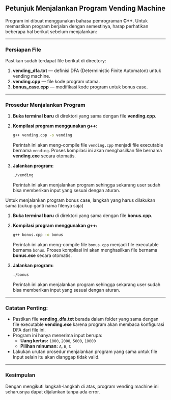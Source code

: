 ## Petunjuk Menjalankan Program Vending Machine

Program ini dibuat menggunakan bahasa pemrograman **C++**. Untuk memastikan program berjalan dengan semestinya, harap perhatikan beberapa hal berikut sebelum menjalankan:

---

### Persiapan File
Pastikan sudah terdapat file berikut di directory:
1. **vending_dfa.txt** — definisi DFA (Deterministic Finite Automaton) untuk vending machine.
2. **vending.cpp** — file kode program utama.
3. **bonus_case.cpp** — modifikasi kode program untuk bonus case.

---

### Prosedur Menjalankan Program

1. **Buka terminal baru** di direktori yang sama dengan file **vending.cpp**.

2. **Kompilasi program menggunakan g++:**

   ```bash
   g++ vending.cpp -o vending
   ```

   Perintah ini akan meng-compile file `vending.cpp` menjadi file executable bernama `vending`. Proses kompilasi ini akan menghasilkan file bernama **vending.exe** secara      otomatis.

4. **Jalankan program:**

   ```bash
   ./vending
   ```
   Perintah ini akan menjalankan program sehingga sekarang user sudah bisa memberikan input yang sesuai dengan aturan.

Untuk menjalankan program bonus case, langkah yang harus dilakukan sama (cukup ganti nama filenya saja)
1. **Buka terminal baru** di direktori yang sama dengan file **bonus.cpp**.

2. **Kompilasi program menggunakan g++:**

   ```bash
   g++ bonus.cpp -o bonus
   ```

   Perintah ini akan meng-compile file `bonus.cpp` menjadi file executable bernama `bonus`. Proses kompilasi ini akan menghasilkan file bernama **bonus.exe** secara      otomatis.

4. **Jalankan program:**

   ```bash
   ./bonus
   ```
   Perintah ini akan menjalankan program sehingga sekarang user sudah bisa memberikan input yang sesuai dengan aturan.
---

### Catatan Penting:
- Pastikan file **vending_dfa.txt** berada dalam folder yang sama dengan file executable **vending.exe** karena program akan membaca konfigurasi DFA dari file ini.
- Program ini hanya menerima input berupa:
  - **Uang kertas:** `1000`, `2000`, `5000`, `10000`
  - **Pilihan minuman:** `A`, `B`, `C`
- Lakukan urutan prosedur menjalankan program yang sama untuk file 
  Input selain itu akan dianggap tidak valid.
  

---

### Kesimpulan
Dengan mengikuti langkah-langkah di atas, program vending machine ini seharusnya dapat dijalankan tanpa ada error.
